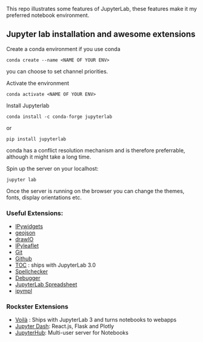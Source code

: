 This repo illustrates some features of JupyterLab, these features make it my preferred notebook environment.

## Jupyter lab installation and awesome extensions
Create a conda environment if you use conda

`conda create --name <NAME OF YOUR ENV>`

you can choose to set channel priorities.

Activate the environment

`conda activate <NAME OF YOUR ENV>`

Install Jupyterlab

`conda install -c conda-forge jupyterlab`

or 

`pip install jupyterlab`

conda has a conflict resolution mechanism and is therefore preferrable, although it might take a long time.

Spin up the server on your localhost:

`jupyter lab`

Once the server is running on the browser you can change the themes, fonts, display orientations etc. 

### Useful Extensions:

- [IPywidgets](https://github.com/jupyter-widgets/ipywidgets)
- [geojson](https://github.com/jupyterlab/jupyter-renderers/tree/master/packages/geojson-extension)
- [drawIO](https://github.com/QuantStack/jupyterlab-drawio)
- [IPyleaflet](https://github.com/ellisonbg/ipyleaflet)
- [Git](https://github.com/jupyterlab/jupyterlab-git)
- [Github](https://github.com/jupyterlab/jupyterlab-github)
- [TOC](https://github.com/ian-r-rose/jupyterlab-toc) : ships with JupyterLab 3.0
- [Spellchecker](https://github.com/ijmbarr/jupyterlab_spellchecker)
- [Debugger](https://github.com/jupyterlab/debugger)
- [JupyterLab Spreadsheet](https://github.com/quigleyj97/jupyterlab-spreadsheet)
- [ipympl](https://github.com/matplotlib/ipympl)

### Rockster Extensions
- [Voilà](https://github.com/voila-dashboards/voila) : Ships with JupyterLab 3 and turns notebooks to webapps
- [Jupyter Dash](https://github.com/plotly/jupyter-dash): React.js, Flask and Plotly
- [JupyterHub](https://github.com/jupyterhub/jupyterhub): Multi-user server for Notebooks
